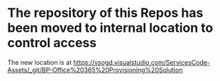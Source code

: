 # The repository of this Repos has been moved to internal location to control access

The new location is at https://vsogd.visualstudio.com/ServicesCode-Assets/_git/BP-Office%20365%20Provisioning%20Solution
